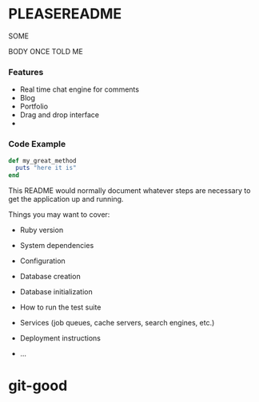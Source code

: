 # PLEASEREADME

SOME

BODY ONCE TOLD ME


### Features

- Real time chat engine for comments
- Blog
- Portfolio
- Drag and drop interface
- 

### Code Example

```ruby
def my_great_method
  puts "here it is"
end
```




This README would normally document whatever steps are necessary to get the
application up and running.

Things you may want to cover:

* Ruby version

* System dependencies

* Configuration

* Database creation

* Database initialization

* How to run the test suite

* Services (job queues, cache servers, search engines, etc.)

* Deployment instructions

* ...
# git-good
